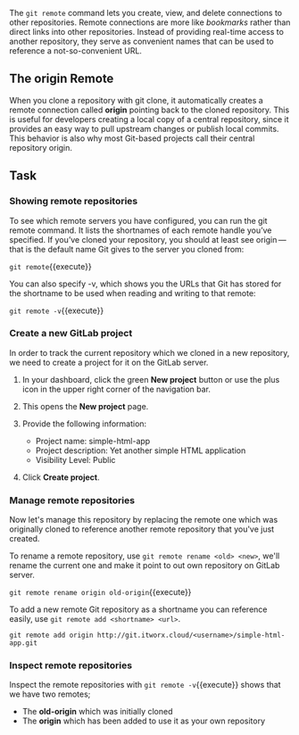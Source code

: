 The `git remote` command lets you create, view, and delete connections to other repositories. Remote connections 
are more like *bookmarks* rather than direct links into other repositories. Instead of providing real-time access to 
another repository, they serve as convenient names that can be used to reference a not-so-convenient URL.

## The origin Remote

When you clone a repository with git clone, it automatically creates a remote connection called **origin** pointing 
back to the cloned repository. This is useful for developers creating a local copy of a central repository, since it 
provides an easy way to pull upstream changes or publish local commits. This behavior is also why most Git-based 
projects call their central repository origin.

## Task

### Showing remote repositories

To see which remote servers you have configured, you can run the git remote command. It lists the shortnames of each 
remote handle you’ve specified. If you’ve cloned your repository, you should at least see origin — that is the default 
name Git gives to the server you cloned from:

```git remote```{{execute}}

You can also specify -v, which shows you the URLs that Git has stored for the shortname to be used when reading and writing to that remote:

```git remote -v```{{execute}}

### Create a new GitLab project

In order to track the current repository which we cloned in a new repository, we need to create a project for it on the GitLab server.

1. In your dashboard, click the green **New project** button or use the plus icon in the upper right corner of the navigation bar.
2. This opens the **New project** page.
3. Provide the following information:

   * Project name: simple-html-app
   * Project description: Yet another simple HTML application
   * Visibility Level: Public

4. Click **Create project**.

### Manage remote repositories

Now let's manage this repository by replacing the remote one which was originally cloned to reference another remote repository that you've just created.

To rename a remote repository, use `git remote rename <old> <new>`, we'll rename the current one and make it point to out own repository on GitLab server.

```git remote rename origin old-origin```{{execute}}

To add a new remote Git repository as a shortname you can reference easily, use `git remote add <shortname> <url>`.

```git remote add origin http://git.itworx.cloud/<username>/simple-html-app.git```

### Inspect remote repositories

Inspect the remote repositories with ```git remote -v```{{execute}} shows that we have two remotes;
* The **old-origin** which was initially cloned
* The **origin** which has been added to use it as your own repository
